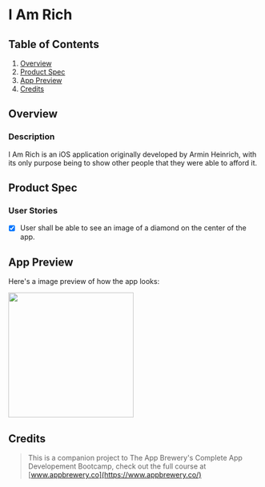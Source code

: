# I Am Rich

## Table of Contents
1. [Overview](#Overview)
2. [Product Spec](#Product-Spec)
3. [App Preview](#App-Preview)
4. [Credits](#Credits)

## Overview
### Description

I Am Rich is an iOS application originally developed by Armin Heinrich, with its only purpose being to show other people that they were able to afford it.

## Product Spec
### User Stories

- [X] User shall be able to see an image of a diamond on the center of the app.

## App Preview

Here's a image preview of how the app looks:

<img src="https://imgur.com/miQUWci.png" width=250><br>

## Credits

>This is a companion project to The App Brewery's Complete App Developement Bootcamp, check out the full course at [www.appbrewery.co](https://www.appbrewery.co/)
